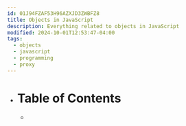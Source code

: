 ```yaml
---
id: 01J94FZAF53H96AZXJD3ZWBFZ8
title: Objects in JavaScript
description: Everything related to objects in JavaScript
modified: 2024-10-01T12:53:47-04:00
tags:
  - objects
  - javascript
  - programming
  - proxy
---
```

- # Table of Contents
	- 